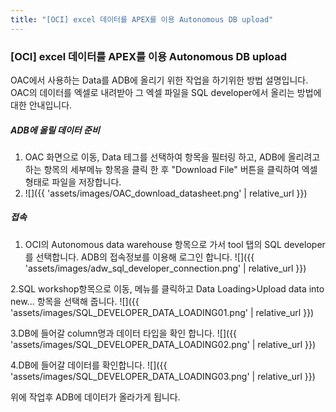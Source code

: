 ```yaml
---
title: "[OCI] excel 데이터를 APEX를 이용 Autonomous DB upload"
---
```


### [OCI] excel 데이터를 APEX를 이용 Autonomous DB upload

OAC에서 사용하는 Data를 ADB에 올리기 위한 작업을 하기위한 방법 설명입니다.
OAC의 데이터를 엑셀로 내려받아 그 엑셀 파일을 SQL developer에서 올리는 방법에 대한 안내입니다.
##### ADB에 올릴 데이터 준비
1. OAC 화면으로 이동, Data 테그를 선택하여 항목을 필터링 하고, ADB에 올리려고 하는 항목의 세부메뉴 항목을 클릭 한 후 "Download File" 버튼을 클릭하여 엑셀 형태로 파일을 저장합니다.
2. ![]({{ 'assets/images/OAC_download_datasheet.png' | relative_url }})
##### 접속
1. OCI의 Autonomous data warehouse 항목으로 가서 tool 탭의 SQL developer 를 선택합니다. ADB의 접속정보를 이용해 로그인 합니다.
![]({{ 'assets/images/adw_sql_developer_connection.png' | relative_url }})

2.SQL workshop항목으로 이동, 메뉴를 클릭하고 Data Loading>Upload data into new... 항목을 선택해 줍니다.
![]({{ 'assets/images/SQL_DEVELOPER_DATA_LOADING01.png' | relative_url }})

3.DB에 들어갈 column명과 데이터 타입을 확인 합니다.
![]({{ 'assets/images/SQL_DEVELOPER_DATA_LOADING02.png' | relative_url }})

4.DB에 들어갈 데이터를 확인합니다.
![]({{ 'assets/images/SQL_DEVELOPER_DATA_LOADING03.png' | relative_url }})

위에 작업후 ADB에 데이터가 올라가게 됩니다.
